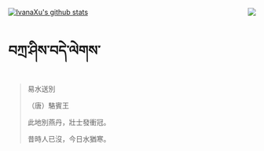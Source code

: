 [![IvanaXu's github stats](https://github-readme-stats.vercel.app/api?username=IvanaXu&show_icons=true&theme=vue-dark)](https://github.com/anuraghazra/github-readme-stats)
<img align="right" src="https://github-readme-stats.vercel.app/api/top-langs/?username=IvanaXu&langs_count=3&theme=graywhite" />
# བཀྲ་ཤིས་བདེ་ལེགས་
> 易水送別
> 
> （唐）駱賓王
> 
> 此地別燕丹，壯士發衝冠。
> 
> 昔時人已沒，今日水猶寒。
>